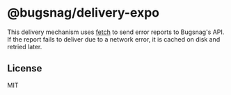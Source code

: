 # @bugsnag/delivery-expo

This delivery mechanism uses [fetch](https://developer.mozilla.org/en-US/docs/Web/API/Fetch_API) to send error reports to Bugsnag's API. If the report fails to deliver due to a network error, it is cached on disk and retried later.

## License
MIT

